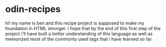 # odin-recipes

hi! my name is ben and this recipe project is supposed to make my foundation in HTML stronger. i hope that by the end of this first step of the project i'll have built a better understanding of this language as well as memorized most of the commonly used tags that i have learned so far.